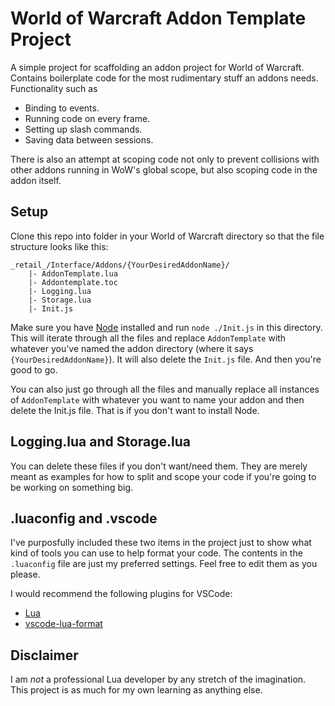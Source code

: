 # World of Warcraft Addon Template Project

A simple project for scaffolding an addon project for World of Warcraft. Contains boilerplate code for
the most rudimentary stuff an addons needs. Functionality such as

- Binding to events.
- Running code on every frame.
- Setting up slash commands.
- Saving data between sessions.

There is also an attempt at scoping code not only to prevent collisions with other addons running in WoW's
global scope, but also scoping code in the addon itself.

## Setup
Clone this repo into folder in your World of Warcraft directory so that the file structure looks like this:

```
_retail_/Interface/Addons/{YourDesiredAddonName}/
	|- AddonTemplate.lua
	|- Addontemplate.toc
	|- Logging.lua
	|- Storage.lua
	|- Init.js
```

Make sure you have [Node](https://nodejs.org/en/) installed and run `node ./Init.js` in this directory.
This will iterate through all the files and replace `AddonTemplate` with whatever you've named the addon directory
(where it says `{YourDesiredAddonName}`). It will also delete the `Init.js` file. And then you're good to go.

You can also just go through all the files and manually replace all instances of `AddonTemplate` with whatever you
want to name your addon and then delete the Init.js file. That is if you don't want to install Node.

## Logging.lua and Storage.lua

You can delete these files if you don't want/need them. They are merely meant as examples for how to split and scope
your code if you're going to be working on something big.

## .luaconfig and .vscode

I've purposfully included these two items in the project just to show what kind of tools you can use to help format
your code. The contents in the `.luaconfig` file are just my preferred settings. Feel free to edit them as you please.

I would recommend the following plugins for VSCode:
- [Lua](https://marketplace.visualstudio.com/items?itemName=sumneko.lua)
- [vscode-lua-format](https://marketplace.visualstudio.com/items?itemName=Koihik.vscode-lua-format)


## Disclaimer
I am _not_ a professional Lua developer by any stretch of the imagination. This project is as much for my own learning
as anything else.